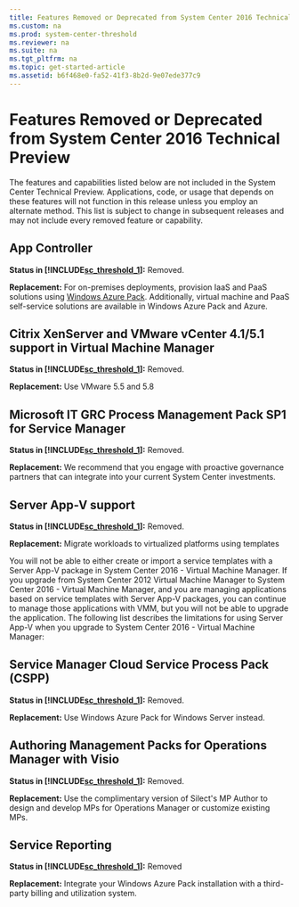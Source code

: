 ```yaml
---
title: Features Removed or Deprecated from System Center 2016 Technical Preview
ms.custom: na
ms.prod: system-center-threshold
ms.reviewer: na
ms.suite: na
ms.tgt_pltfrm: na
ms.topic: get-started-article
ms.assetid: b6f468e0-fa52-41f3-8b2d-9e07ede377c9
---
```

# Features Removed or Deprecated from System Center 2016 Technical Preview
The features and capabilities  listed below  are not included in the System Center Technical Preview. Applications, code, or usage that depends  on these features will not function in this release unless you employ an alternate method. This list is subject to change in subsequent releases and may not include every removed feature or capability.

## App Controller
**Status in [!INCLUDE[sc_threshold_1](../../Token/sc_threshold_1_md.md)]:** Removed.

**Replacement:** For on\-premises deployments, provision IaaS and PaaS solutions using [Windows Azure Pack](https://technet.microsoft.com/en-us/library/dn296435.aspx). Additionally, virtual machine and PaaS self\-service solutions are available in Windows Azure Pack and Azure.

## Citrix XenServer and VMware vCenter 4.1\/5.1 support in Virtual Machine Manager
**Status in [!INCLUDE[sc_threshold_1](../../Token/sc_threshold_1_md.md)]:** Removed.

**Replacement:** Use VMware 5.5 and 5.8

## Microsoft IT GRC Process Management Pack SP1 for Service Manager
**Status in [!INCLUDE[sc_threshold_1](../../Token/sc_threshold_1_md.md)]:** Removed.

**Replacement:** We recommend that you engage with proactive governance partners that can integrate into your current System Center investments.

## Server App\-V support
**Status in [!INCLUDE[sc_threshold_1](../../Token/sc_threshold_1_md.md)]:** Removed.

**Replacement:** Migrate workloads to virtualized platforms using templates

You will not be able to either create or import a service templates with a Server App\-V package in System Center 2016 \- Virtual Machine Manager.  If you upgrade from System Center 2012 Virtual Machine Manager to System Center 2016 \- Virtual Machine Manager, and you are managing applications based on service templates with Server App\-V packages, you can continue to manage those applications with VMM, but you will not be able to upgrade the application. The following list describes the limitations for using Server App\-V when you upgrade to System Center 2016 \- Virtual Machine Manager:

## Service Manager Cloud Service Process Pack \(CSPP\)
**Status in [!INCLUDE[sc_threshold_1](../../Token/sc_threshold_1_md.md)]:** Removed.

**Replacement:** Use Windows Azure Pack for Windows Server instead.

## Authoring Management Packs for Operations Manager with Visio
**Status in [!INCLUDE[sc_threshold_1](../../Token/sc_threshold_1_md.md)]:** Removed.

**Replacement:** Use the complimentary version of Silect's MP Author to design and develop MPs for Operations Manager or customize existing MPs.

## Service Reporting
**Status in [!INCLUDE[sc_threshold_1](../../Token/sc_threshold_1_md.md)]:** Removed

**Replacement:** Integrate your Windows Azure Pack installation with a third\-party billing and utilization system.


